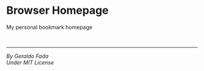 # Browser Homepage
My personal bookmark homepage

<br>

***
*By Geraldo Fada*
<br>
*Under MIT License*
